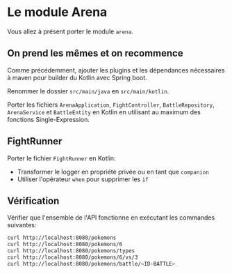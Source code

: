 # Le module Arena

Vous allez à présent porter le module `arena`.

## On prend les mêmes et on recommence

Comme précédemment, ajouter les plugins et les dépendances nécessaires à maven pour builder du Kotlin avec Spring boot.

Renommer le dossier `src/main/java` en `src/main/kotlin`.

Porter les fichiers `ArenaApplication`, `FightController`, `BattleRepository`, `ArenaService` et `BattleEntity` en Kotlin en utilisant au maximum des fonctions Single-Expression.

## FightRunner

Porter le fichier `FightRunner` en Kotlin:
- Transformer le logger en propriété privée ou en tant que `companion`
- Utiliser l'opérateur `when` pour supprimer les `if`

## Vérification

Vérifier que l'ensemble de l'API fonctionne en exécutant les commandes suivantes:

```bash
curl http://localhost:8080/pokemons
curl http://localhost:8080/pokemons/6
curl http://localhost:8080/pokemons/types
curl http://localhost:8080/pokemons/6/vs/3
curl http://localhost:8080/pokemons/battle/<ID-BATTLE>
```